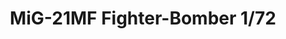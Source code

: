 ---
title: "MiG-21MF Fighter-Bomber 1/72"
price: 1550.00 
desc: "WEEKEND EDITION, MiG-21MF Fighter-Bomber 1/72, razmera: 1/72"
img_path: "/assets/img/7451.jpg"
brand: AMMO
available: true
special_offer: false
new: false
soon: false
cat: "Plasticne-Makete"
subcat: "PM-EDUARD"
subsubcat: ""
---